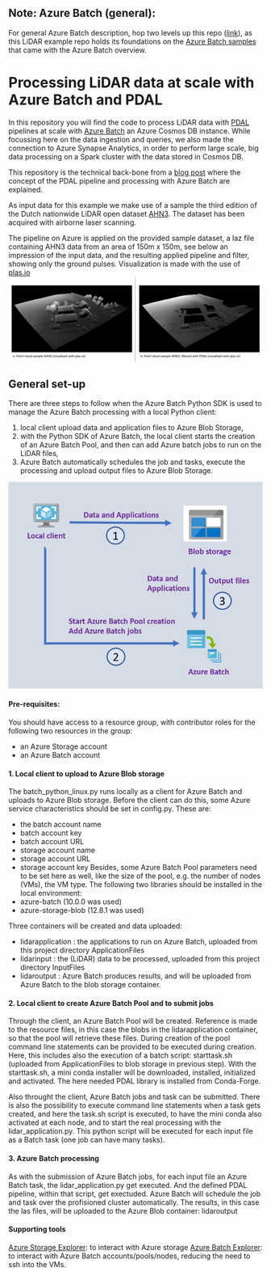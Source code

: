 ## Note: Azure Batch (general):
For general Azure Batch description, hop two levels up this repo ([link](https://github.com/delange/lidar-batch-python)), as this LiDAR example repo holds its foundations on the [Azure Batch samples](https://github.com/Azure-Samples/azure-batch-samples/tree/master/Python/Batch) that came with the Azure Batch overview. 


# Processing LiDAR data at scale with Azure Batch and PDAL

In this repository you will find the code to process LiDAR data with [PDAL](https://pdal.io/) pipelines at scale with [Azure Batch](https://docs.microsoft.com/en-us/azure/batch/batch-technical-overview)  an Azure Cosmos DB instance. While focussing here on the data ingestion and queries, we also made the connection to Azure Synapse Analytics, in order to perform large scale, big data processing on a Spark cluster with the data stored in Cosmos DB.

This repository is the technical back-bone from a [blog post](link) where the concept of the PDAL pipeline and processing with Azure Batch are explained.

As input data for this example we make use of a sample the third edition of the Dutch nationwide LiDAR open dataset [AHN3](https://www.ahn.nl/). The dataset has been acquired with airborne laser scanning.

The pipeline on Azure is applied on the provided sample dataset, a laz file containing AHN3 data from an area of 150m x 150m, see below an impression of the input data, and the resulting applied pipeline and filter, showing only the ground pulses. Visualization is made with the use of [plas.io](https://plas.io) 
![Sample](./img/AHN3_sample_github_composite.jpg)


## General set-up

There are three steps to follow when the Azure Batch Python SDK is used to manage the Azure Batch processing with a local Python client:
1) local client upload data and application files to Azure Blob Storage, 
2) with the Python SDK of Azure Batch, the local client starts the creation of an Azure Batch Pool, and then can add Azure batch jobs to run on the LiDAR files, 
3) Azure Batch automatically schedules the job and tasks, execute the processing and upload output files to Azure Blob Storage.  

![Overview three pipelines](./img/architecture.jpg)


#### Pre-requisites:

You should have access to a resource group, with contributor roles for the following two resources in the group:
-   an Azure Storage account
-   an Azure Batch account


#### 1. Local client to upload to Azure Blob storage
The batch_python_linux.py runs locally as a client for Azure Batch and uploads to Azure Blob storage. Before the client can do this, some Azure service characteristics should be set in config.py. These are:
- the batch account name 
- batch account key
- batch account URL
- storage account name
- storage account URL
- storage account key
Besides, some Azure Batch Pool parameters need to be set here as well, like the size of the pool, e.g. the number of nodes (VMs), the VM type.
The following two libraries should be installed in the local environment:
- azure-batch (10.0.0 was used)
- azure-storage-blob (12.8.1 was used)

Three containers will be created and data uploaded:
- lidarapplication : the applications to run on Azure Batch, uploaded from this project directory ApplicationFiles
- lidarinput : the (LiDAR) data to be processed, uploaded from this project directory InputFiles
- lidaroutput : Azure Batch produces results, and will be uploaded from Azure Batch to the blob storage container.


#### 2. Local client to create Azure Batch Pool and to submit jobs
Through the client, an Azure Batch Pool will be created. Reference is made to the resource files, in this case the blobs in the lidarapplication container, so that the pool will retrieve these files. During creation of the pool command line statements can be provided to be executed during creation. Here, this includes also the execution of a batch script: starttask.sh (uploaded from ApplicationFiles to blob storage in previous step).
With the starttask.sh, a mini conda installer will be downloaded, installed, initialized and activated. The here needed PDAL library is installed from Conda-Forge.

Also throught the client, Azure Batch jobs and task can be submitted. There is also the possibility to execute command line statements when a task gets created, and here the task.sh script is executed, to have the mini conda also activated at each node, and to start the real processing with the lidar_application.py. This python script will be executed for each input file as a Batch task (one job can have many tasks).


#### 3. Azure Batch processing
As with the submission of Azure Batch jobs, for each input file an Azure Batch task, the lidar_application.py get executed. And the defined PDAL pipeline, within that script, get exectuded. Azure Batch will schedule the job and task over the profisioned cluster automatically. The results, in this case the las files, will be uploaded to the Azure Blob container: lidaroutput


#### Supporting tools
[Azure Storage Explorer](https://azure.microsoft.com/en-us/features/storage-explorer/): to interact with Azure storage
[Azure Batch Explorer](https://azure.github.io/BatchExplorer/): to interact with Azure Batch accounts/pools/nodes, reducing the need to ssh into the VMs.

